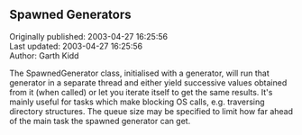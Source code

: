 ## Spawned Generators  
Originally published: 2003-04-27 16:25:56  
Last updated: 2003-04-27 16:25:56  
Author: Garth Kidd  
  
The SpawnedGenerator class, initialised with a generator, will run that generator in a separate thread and either yield successive values obtained from it (when called) or let you iterate itself to get the same results. It's mainly useful for tasks which make blocking OS calls, e.g. traversing directory structures. The queue size may be specified to limit how far ahead of the main task the spawned generator can get.